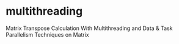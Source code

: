 # multithreading
Matrix Transpose Calculation With Multithreading and Data &amp; Task Parallelism Techniques on Matrix
